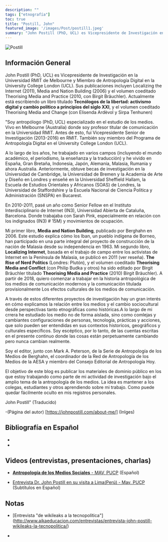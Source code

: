 ```yaml
---
description: ""
tags: ["etnografía"]
toc: true
title: "Postill, John"
featured_image: '/images/Post/postill1.jpeg'
summary: "John Postill (PhD, UCL) es Vicepresidente de Investigación en la Universidad RMIT de Melbourne y Miembro de Antropología Digital en la University College London (UCL)."
---
```



![Postill](../../images/Post/postill2.jpeg)


## Información General
John Postill (PhD, UCL) es Vicepresidente de Investigación en la Universidad RMIT de Melbourne y Miembro de Antropología Digital en la University College London (UCL). Sus publicaciones incluyen Localizing the Internet (2011), Media and Nation Building (2006) y el volumen coeditado Theorising Media and Practice (2010, con Birgit Bräuchler). Actualmente está escribiendo un libro titulado **Tecnólogos de la libertad: activismo digital y cambio político a principios del siglo XXI**, y el volumen coeditado Theorising Media and Change (con Elisenda Ardèvol y Sirpa Tenhunen)

"Soy antropólogo (PhD, UCL) especializado en el estudio de los medios. Vivo en Melbourne (Australia) donde soy profesor titular de comunicación en la Universidad RMIT. Antes de esto, fui Vicepresidente Senior de Investigación (2013-2016) en RMIT. También soy miembro del Programa de Antropología Digital en el University College London (UCL).

A lo largo de los años, he trabajado en varios campos (incluyendo el mundo académico, el periodismo, la enseñanza y la traducción) y he vivido en España, Gran Bretaña, Indonesia, Japón, Alemania, Malasia, Rumania y ahora Australia. Anteriormente, obtuve becas de investigación en la Universidad de Cambridge, la Universidad de Bremen y la Academia de Arte y Diseño en Londres y enseñé en la Universidad Sheffield Hallam, la Escuela de Estudios Orientales y Africanos (SOAS) de Londres, la Universidad de Staffordshire y la Escuela Nacional de Ciencia Política y Administración (SNSPA) en Bucarest.

En 2010-2011, pasé un año como Senior Fellow en el Instituto Interdisciplinario de Internet (IN3), Universidad Abierta de Cataluña, Barcelona. Donde trabajaba con Sarah Pink, especialmente en relación con los indignados (IN3) # 15M) y movimientos de ocupación.

Mi primer libro, **Media and Nation Building**, publicado por Berghahn en 2006. Este estudio explica cómo los Iban, un pueblo indígena de Borneo, han participado en una parte integral del proyecto de construcción de la nación de Malasia desde su independencia en 1963. Mi segundo libro, **Localizing Internet**, basada en el trabajo de campo entre los activistas de Internet en la Península de Malasia, se publicó en 2011 (ver reseña). **The Rise of Nerd Politics** (Londres: Plutón), y el volumen coeditado **Theorising Media and Conflict** (con Philip Budka y otros) ha sido editado por Birgit Bräuchler titulado **Theorising Media and Practice** (2010) Birgit Bräuchler). A partir de 2018, quiero comenzar a trabajar en la historia antropológica de los medios de comunicación modernos y la comunicación titulada provisionalmente Los efectos culturales de los medios de comunicación.

A través de estos diferentes proyectos de investigación hay un gran interés en cómo explicamos la relación entre los medios y el cambio sociocultural desde perspectivas tanto etnográficas como históricas.A lo largo de mi crrera he estudiado los medio no de forma aislada, sino como comlejas y cambiantes configuraciones de personas, tecnología, prácticas y acciones, que solo pueden ser entendidas en sus contextos historicos, geográficos y culturales específicos. Soy escéptico, por lo tanto, de las cuentas escritas en el presente continuo donde las cosas están perpetuamente cambiando pero nunca cambian realmente.

Soy el editor, junto con Mark A. Peterson, de la Serie de Antropología de los Medios de Berghahn, el coordinador de la Red de Antropología de los Medios de la AESA y miembro del Consejo Editorial de Antropología Hoy.

El objetivo de este blog es publicar los materiales de dominio público en los que estoy trabajando como parte de mi actividad de investigación bajo el amplio tema de la antropología de los medios. La idea es mantener a los colegas, estudiantes y otros aprendiendo sobre mi trabajo. Como puede quedar fácilmente oculto en mis registros personales.

John Postill" (Traducido)

-(Página del autor) [https://johnpostill.com/about-me/] (Inlges)

## Bibliografía en Español 
- 
- 

## Videos (entrevistas, presentaciones, charlas)

- [**Antropología de los Medios Sociales** - MAV, PUCP](https://www.youtube.com/watch?v=XGeA7xaYmBQ) (Español)

- [Entrevista Dr. John  Postill en su visita a Lima(Perú) - Mav, PUCP](https://www.youtube.com/watch?v=_Cw6GdvOH5U) (Subtítulos en Español)

## Notas
- [Entrevista "de wikileaks a la tecnopolítica"] (http://www.aikaeducacion.com/entrevistas/entrevista-john-postill-wikileaks-la-tecnopolitica/)

-

